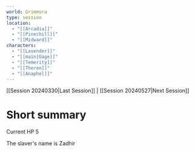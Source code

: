 ```yaml
---
world: Grimmora
type: session
location:
  - "[[Arcadia]]"
  - "[[Pinechill]]"
  - "[[Midward]]"
characters:
  - "[[Lavender]]"
  - "[[main|Gage]]"
  - "[[Temerity]]"
  - "[[Theren]]"
  - "[[Anaphel]]"
---
```

 [[Session 20240330|Last Session]] | [[Session 20240527|Next Session]]
# Short summary

Current HP 5

The slaver's name is Zadhir

